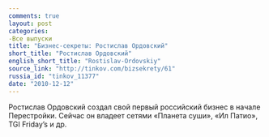```yaml
---
comments: true
layout: post
categories:
-Все выпуски
title: "Бизнес-секреты: Ростислав Ордовский"
short_title: "Ростислав Ордовский"
english_short_title: "Rostislav-Ordovskiy"
source_link: "http://tinkov.com/bizsekrety/61"
russia_id: "tinkov_11377"
date: "2010-12-12"
---
```

Ростислав Ордовский создал свой первый российский бизнес в начале Перестройки. Сейчас он владеет сетями «Планета суши», «Ил Патио», TGI Friday’s и др.
